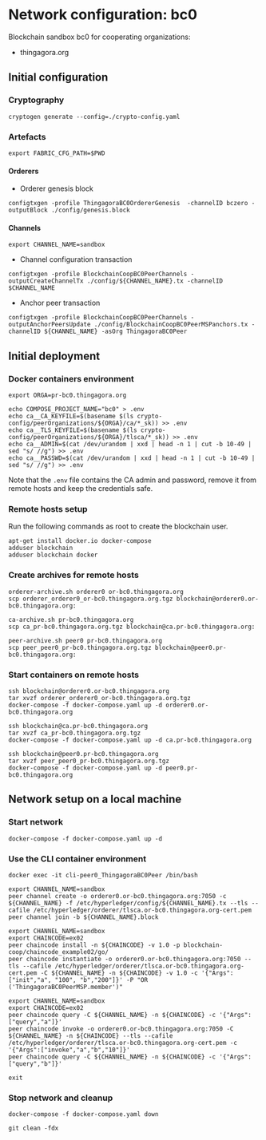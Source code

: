 # Network configuration: bc0


Blockchain sandbox bc0 for cooperating organizations:

  * thingagora.org

## Initial configuration


### Cryptography

```
cryptogen generate --config=./crypto-config.yaml
```

### Artefacts

```
export FABRIC_CFG_PATH=$PWD
```

#### Orderers

  * Orderer genesis block

```
configtxgen -profile ThingagoraBC0OrdererGenesis  -channelID bczero -outputBlock ./config/genesis.block
```

#### Channels

```
export CHANNEL_NAME=sandbox
```

  * Channel configuration transaction 

```
configtxgen -profile BlockchainCoopBC0PeerChannels -outputCreateChannelTx ./config/${CHANNEL_NAME}.tx -channelID $CHANNEL_NAME
```

  * Anchor peer transaction

```
configtxgen -profile BlockchainCoopBC0PeerChannels -outputAnchorPeersUpdate ./config/BlockchainCoopBC0PeerMSPanchors.tx -channelID ${CHANNEL_NAME} -asOrg ThingagoraBC0Peer
```

## Initial deployment

### Docker containers environment

```
export ORGA=pr-bc0.thingagora.org

echo COMPOSE_PROJECT_NAME="bc0" > .env
echo ca__CA_KEYFILE=$(basename $(ls crypto-config/peerOrganizations/${ORGA}/ca/*_sk)) >> .env
echo ca__TLS_KEYFILE=$(basename $(ls crypto-config/peerOrganizations/${ORGA}/tlsca/*_sk)) >> .env
echo ca__ADMIN=$(cat /dev/urandom | xxd | head -n 1 | cut -b 10-49 | sed "s/ //g") >> .env
echo ca__PASSWD=$(cat /dev/urandom | xxd | head -n 1 | cut -b 10-49 | sed "s/ //g") >> .env
```

Note that the `.env` file contains the CA admin and password, remove it from remote hosts and keep the credentials safe.

### Remote hosts setup

Run the following commands as root to create the blockchain user.

```
apt-get install docker.io docker-compose
adduser blockchain
adduser blockchain docker
```

### Create archives for remote hosts

```
orderer-archive.sh orderer0 or-bc0.thingagora.org
scp orderer_orderer0_or-bc0.thingagora.org.tgz blockchain@orderer0.or-bc0.thingagora.org:
```

```
ca-archive.sh pr-bc0.thingagora.org
scp ca_pr-bc0.thingagora.org.tgz blockchain@ca.pr-bc0.thingagora.org:
```

```
peer-archive.sh peer0 pr-bc0.thingagora.org
scp peer_peer0_pr-bc0.thingagora.org.tgz blockchain@peer0.pr-bc0.thingagora.org:
```

### Start containers on remote hosts

```
ssh blockchain@orderer0.or-bc0.thingagora.org
tar xvzf orderer_orderer0_or-bc0.thingagora.org.tgz
docker-compose -f docker-compose.yaml up -d orderer0.or-bc0.thingagora.org
```

```
ssh blockchain@ca.pr-bc0.thingagora.org
tar xvzf ca_pr-bc0.thingagora.org.tgz
docker-compose -f docker-compose.yaml up -d ca.pr-bc0.thingagora.org
```

```
ssh blockchain@peer0.pr-bc0.thingagora.org
tar xvzf peer_peer0_pr-bc0.thingagora.org.tgz
docker-compose -f docker-compose.yaml up -d peer0.pr-bc0.thingagora.org
```

## Network setup on a local machine

### Start network

```
docker-compose -f docker-compose.yaml up -d
```

### Use the CLI container environment

```
docker exec -it cli-peer0_ThingagoraBC0Peer /bin/bash
```

```
export CHANNEL_NAME=sandbox
peer channel create -o orderer0.or-bc0.thingagora.org:7050 -c ${CHANNEL_NAME} -f /etc/hyperledger/config/${CHANNEL_NAME}.tx --tls --cafile /etc/hyperledger/orderer/tlsca.or-bc0.thingagora.org-cert.pem
peer channel join -b ${CHANNEL_NAME}.block
```

```
export CHANNEL_NAME=sandbox
export CHAINCODE=ex02
peer chaincode install -n ${CHAINCODE} -v 1.0 -p blockchain-coop/chaincode_example02/go/
peer chaincode instantiate -o orderer0.or-bc0.thingagora.org:7050 --tls --cafile /etc/hyperledger/orderer/tlsca.or-bc0.thingagora.org-cert.pem -C ${CHANNEL_NAME} -n ${CHAINCODE} -v 1.0 -c '{"Args":["init","a", "100", "b","200"]}' -P "OR ('ThingagoraBC0PeerMSP.member')"
```

```
export CHANNEL_NAME=sandbox
export CHAINCODE=ex02
peer chaincode query -C ${CHANNEL_NAME} -n ${CHAINCODE} -c '{"Args":["query","a"]}'
peer chaincode invoke -o orderer0.or-bc0.thingagora.org:7050 -C ${CHANNEL_NAME} -n ${CHAINCODE} --tls --cafile /etc/hyperledger/orderer/tlsca.or-bc0.thingagora.org-cert.pem -c '{"Args":["invoke","a","b","10"]}'
peer chaincode query -C ${CHANNEL_NAME} -n ${CHAINCODE} -c '{"Args":["query","b"]}'
```

```
exit
```

### Stop network and cleanup

```
docker-compose -f docker-compose.yaml down
```

```
git clean -fdx
```



